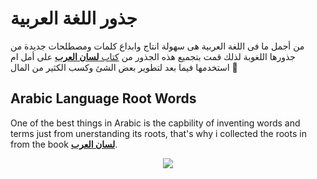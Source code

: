 # جذور اللغة العربية
من أجمل ما فى اللغة العربية هى سهولة انتاج وابداع كلمات ومصطلحات جديدة من جذورها اللغوبة  لذلك قمت بتجميع هذه الجذور من [كتاب **لسان العرب**](https://www.lesanarab.com/) على أمل ام استخدمها فيما بعد لتطوير بعض الشئ وكسب الكثير من المال :money_mouth_face:

## Arabic Language Root Words
One of the best things in Arabic is the capbility of inventing words and terms just from unerstanding its roots, that's why i collected the roots in from the book [**لسان العرب**](https://www.lesanarab.com).


<p align="center">
  <img src="https://i.pinimg.com/564x/a5/20/45/a5204594c23e129011eadc345f70cc3c.jpg" />
</p>
